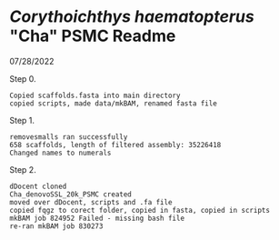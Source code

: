 # <i>Corythoichthys haematopterus</i> "Cha" PSMC Readme

07/28/2022

  Step 0. 
  
    Copied scaffolds.fasta into main directory
    copied scripts, made data/mkBAM, renamed fasta file
    
  Step 1.
  
    removesmalls ran successfully
    658 scaffolds, length of filtered assembly: 35226418
    Changed names to numerals
   
  Step 2.

    dDocent cloned
    Cha_denovoSSL_20k_PSMC created
    moved over dDocent, scripts and .fa file
    copied fqgz to corect folder, copied in fasta, copied in scripts
    mkBAM job 824952 Failed - missing bash file
    re-ran mkBAM job 830273
